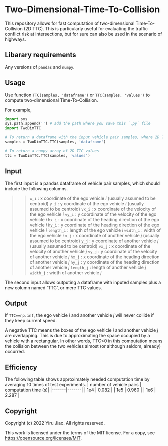 # Two-Dimensional-Time-To-Collision
This repository allows for fast computation of two-dimensional Time-To-Collision (2D TTC). This is particularly useful for evaluating the traffic conflict risk at intersections, but for sure can also be used in the scenario of highways.

## Libarary requirements
Any versions of `pandas` and `numpy`.

## Usage
Use function `TTC(samples, 'dataframe')` or `TTC(samples, 'values')` to compute two-dimensional Time-To-Collision.

For example,
````python   
import sys
sys.path.append('') # add the path where you save this `.py` file
import TwoDimTTC

# To return a dataframe with the input vehicle pair samples, where 2D TTC as a new column named 'TTC'
samples = TwoDimTTC.TTC(samples, 'dataframe')

# To return a numpy array of 2D TTC values
ttc = TwoDimTTC.TTC(samples, 'values')
````
## Input
The first input is a pandas dataframe of vehicle pair samples, which should include the following columns.
>> `x_i`      :  x coordinate of the ego vehicle $i$ (usually assumed to be centroid)
>> `y_i`      :  y coordinate of the ego vehicle $i$ (usually assumed to be centroid)
>> `vx_i`     :  x coordinate of the velocity of the ego vehicle $i$
>> `vy_i`     :  y coordinate of the velocity of the ego vehicle $i$
>> `hx_i`     :  x coordinate of the heading direction of the ego vehicle $i$
>> `hy_i`     :  y coordinate of the heading direction of the ego vehicle $i$
>> `length_i` :  length of the ego vehicle $i$
>> `width_i`  :  width of the ego vehicle $i$
>> `x_j`      :  x coordinate of another vehicle $j$ (usually assumed to be centroid)
>> `y_j`      :  y coordinate of another vehicle $j$ (usually assumed to be centroid)
>> `vx_j`     :  x coordinate of the velocity of another vehicle $j$
>> `vy_j`     :  y coordinate of the velocity of another vehicle $j$
>> `hx_j`     :  x coordinate of the heading direction of another vehicle $j$
>> `hy_j`     :  y coordinate of the heading direction of another vehicle $j$
>> `length_j` :  length of another vehicle $j$
>> `width_j`  :  width of another vehicle $j$

The second input allows outputing a dataframe with inputed samples plus a new column named 'TTC', or mere TTC values.

## Output
If `TTC==np.inf`, the ego vehicle $i$ and another vehicle $j$ will never collide if they keep current speed.

A negative TTC means the boxes of the ego vehicle $i$ and another vehicle $j$ are overlapping. This is due to approximating the space occupied by a vehicle with a rectangular. In other words, TTC<0 in this computation means the collision between the two vehicles almost (or although seldom, already) occurred.

## Efficiency
The following table shows approximately needed computation time by averaging 10 times of test experiments.
| number of vehicle pairs | computation time (s)|
|-------|-------|
| 1e4 | 0.082 |
| 1e5 | 0.960 |
| 1e6 | 2.287 |

## Copyright
Copyright (c) 2022 Yiru Jiao. All rights reserved.

This work is licensed under the terms of the MIT license. For a copy, see <https://opensource.org/licenses/MIT>.
